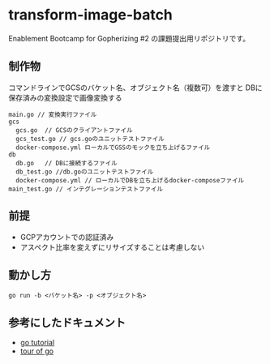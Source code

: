 # transform-image-batch

Enablement Bootcamp for Gopherizing #2 の課題提出用リポジトリです。

## 制作物
コマンドラインでGCSのバケット名、オブジェクト名（複数可）を渡すと
DBに保存済みの変換設定で画像変換する


```text
main.go // 変換実行ファイル
gcs
  gcs.go  // GCSのクライアントファイル
  gcs_test.go // gcs.goのユニットテストファイル
  docker-compose.yml ローカルでGSSのモックを立ち上げるファイル
db
  db.go   // DBに接続するファイル
  db_test.go //db.goのユニットテストファイル
  docker-compose.yml // ローカルでDBを立ち上げるdocker-composeファイル
main_test.go // インテグレーションテストファイル
```

## 前提
- GCPアカウントでの認証済み
- アスペクト比率を変えずにリサイズすることは考慮しない


## 動かし方
`go run -b <バケット名> -p <オブジェクト名>`


## 参考にしたドキュメント
- [go tutorial](https://go.dev/doc/tutorial/)
- [tour of go](https://go.dev/tour/list)
